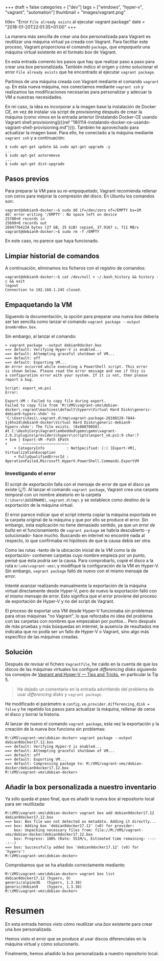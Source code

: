 +++
draft = false
categories = ["dev"]
tags = ["windows", "hyper-v", "vagrant", "automation"]
thumbnail = "images/vagrant.png"

title=  "Error `File already exists` al ejecutar vagrant package"
date = "2018-01-20T22:01:35+01:00"
+++

La manera más sencilla de crear una _box_ personalizada para Vagrant es reutilizar una máquina virtual ya creada con Vagrant. Para facilitar este proceso, Vagrant proporciona el comando `package`, que _empaqueta_ una máquina virtual existente en el formato _box_ de Vagrant.

En esta entrada comento los pasos que hay que realizar paso a paso para crear una _box_ personalizada. También indico el origen y cómo solucionar el error `File already exists` que he encontrado al ejecutar `vagrant package`.

<!--more-->

Partimos de una máquina creada con Vagrant mediante el comando `vagrant up`. En esta nueva máquina, nos conectamos mediante `vagrant ssh` y realizamos las modificaciones necesarias para personalizar y adecuar la VM a nuestras necesidades.

En mi caso, la idea es incorporar a la imagen base la instalación de Docker CE, en vez de instalar vía script de _provisioning_ después de crear la máquina (como vimos en la entrada anterior [Instalando Docker-CE usando Vagrant shell provisioning]({{ref "180114-instalando-docker-ce-usando-vagrant-shell-provisioning.md"}})). También he aprovechado para actualizar la imagen base. Para ello, he conectado a la máquina mediante `vagrant ssh` y a continuación:

```shell
$ sudo apt-get update && sudo apt-get upgrade -y
...
$ sudo apt-get autoremove
...
$ sudo apt-get dist-upgrade
```

## Pasos previos

Para preparar la VM para su _re-empaquetado_, Vagrant recomienda rellenar con ceros para mejorar la compresión del disco. En Ubuntu los comandos son:

```shell
vagrant@debian9-docker:~$ sudo dd if=/dev/zero of=/EMPTY bs=1M
dd: error writing '/EMPTY': No space left on device
25700+0 records in
25699+0 records out
26947764224 bytes (27 GB, 25 GiB) copied, 37.9167 s, 711 MB/s
vagrant@debian9-docker:~$ sudo rm -f /EMPTY
```

En este caso, no parece que haya funcionado.

## Limpiar historial de comandos

A continuación, eliminamos los ficheros con el registro de comandos:

```shell
vagrant@debian9-docker:~$ cat /dev/null > ~/.bash_history && history -c && exit
logout
Connection to 192.168.1.245 closed.
```

## Empaquetando la VM

Siguendo la documentación, la opción para preparar una nueva _box_ debería ser tan sencilla como lanzar el comando `vagrant package --output $nombreBox.box`.

Sin embargo, al lanzar el comando:

```shell
> vagrant package --output debian9docker.box
==> default: Verifying Hyper-V is enabled...
==> default: Attempting graceful shutdown of VM...
==> default: off
==> default: Exporting VM...
An error occurred while executing a PowerShell script. This error
is shown below. Please read the error message and see if this is
a configuration error with your system. If it is not, then please
report a bug.

Script: export_vm.ps1
Error:

Export-VM : Failed to copy file during export.
Failed to copy file from 'M:\VMS\vagrant-vms\debian-docker\.vagrant\machines\default\hyperv\Virtual Hard Disks\generic-debian9-hyperv.vhdx' to
'C:\Users\Xavi\.vagrant.d\tmp\vagrant-package-20180120-7844-1j6hx2d\debian9-docker\Virtual Hard Disks\generic-debian9-hyperv.vhdx': The file exists. (0x80070050).
At C:\HashiCorp\Vagrant\embedded\gems\gems\vagrant-2.0.1\plugins\providers\hyperv\scripts\export_vm.ps1:9 char:7
+ $vm | Export-VM -Path $Path
+       ~~~~~~~~~~~~~~~~~~~~~
    + CategoryInfo          : NotSpecified: (:) [Export-VM], VirtualizationException
    + FullyQualifiedErrorId : OperationFailed,Microsoft.HyperV.PowerShell.Commands.ExportVM
```

### Investigando el error

El script de exportación falla con el mensaje de error de que el disco ya existe (¿?). Al lanzar el comando `vagrant package`, Vagrant crea una carpeta temporal con un nombre aleatorio en la carpeta `C:\Users\$USERNAME\.vagrant.d\tmp\` y se establece como destino de la exportación de la máquina virtual.

El error parece indicar que el script intenta copiar la máquina exportada en la carpeta original de la máquina y que por ello se produce el error. Sin embargo, esta explicación no tiene demasiado sentido, ya que un error _de bulto_ en el funcionamiento de `vagrant package` se habría descubierto -y solucionado- hace mucho. Buscando en internet no encontré nada al respecto, lo que confirmaba mi hipótesis de que la causa debía ser otra.

Como las rutas -tanto de la ubicación inicial de la VM como la de exportación- contienen carpetas cuyo nombre empieza por un punto, pensé que ésta podría ser la causa. Para comprobarlo, copié el disco a la ruta `m:\vms\vagrant-vms\` y modifiqué la configuración de la VM en Hyper-V. Sin embargo, `vagrant package` falló de nuevo con el mismo mensaje de error.

Intenté avanzar realizando manualmente la exportación de la máquina virtual directamente desde Hyper-V, pero de nuevo la exportación falló con el mismo mensaje de error. Esto significa que el error proviene del proceso de exportación de Hyper-V y no del script de Vagrant.

El proceso de exportar una VM desde Hyper-V funcionaba sin problemas para otras máquinas "no Vagrant", lo que reforzaba mi idea del problema con las carpetas con nombres que empezaban por puntos... Pero después de más pruebas y más búsquedas en internet, la ausencia de resultados me indicaba que no podía ser un fallo de Hyper-V o Vagrant, sino algo más específico de las máquinas creadas.

## Solución

Después de revisar el fichero `Vagrantfile`, he caído en la cuenta de que los discos de las máquinas virtuales los configuré _differencing disks_ siguiendo los consejos de [Vagrant and Hyper-V — Tips and Tricks](https://blogs.technet.microsoft.com/virtualization/2017/07/06/vagrant-and-hyper-v-tips-and-tricks/#comment-146355), en particular la Tip 5.

> He dejado un comentario en la entrada advirtiendo del problema de usar _differencing disks_ y `vagrant package`.

He modificado el parámetro a `config.vm.provider.differencing_disk = false` y he repetido los pasos para actualizar la máquina, rellenar de ceros el disco y borrar la historia.

Al lanzar de nuevo el comando `vagrant package`, esta vez la exportación y la creación de la nueva _box_ funciona sin problemas:

```shell
M:\VMS\vagrant-vms\debian-docker> vagrant package --output debian9docker17.12.box
==> default: Verifying Hyper-V is enabled...
==> default: Attempting graceful shutdown of VM...
==> default: off
==> default: Exporting VM...
==> default: Compressing package to: M:/VMS/vagrant-vms/debian-docker/debian9docker17.12.box
M:\VMS\vagrant-vms\debian-docker>
```

## Añadir la box personalizada a nuestro inventario

Ya sólo queda el paso final, que es añadir la nueva _box_ al repositorio local para ser reutilizada:

```shell
M:\VMS\vagrant-vms\debian-docker> vagrant box add debian9docker17.12 debian9docker17.12.box
==> box: Box file was not detected as metadata. Adding it directly...
==> box: Adding box 'debian9docker17.12' (v0) for provider:
    box: Unpacking necessary files from: file://M:/VMS/vagrant-vms/debian-docker/debian9docker17.12.box
    box: Progress: 100% (Rate: 551M/s, Estimated time remaining: --:--:--)
==> box: Successfully added box 'debian9docker17.12' (v0) for 'hyperv'!
M:\VMS\vagrant-vms\debian-docker>
```

Comprobamos que se ha añadido correctamente mediante:

```shell
M:\VMS\vagrant-vms\debian-docker> vagrant box list
debian9docker17.12 (hyperv, 0)
generic/alpine36   (hyperv, 1.3.30)
generic/debian9    (hyperv, 1.3.30)
M:\VMS\vagrant-vms\debian-docker>
```

# Resumen

En esta entrada hemos visto cómo reutilizar una _box_ existente para crear una _box_ personalizada.

Hemos visto el error que se produce al usar discos diferenciales en la máquina virtual y cómo solucionarlo.

Finalmente, hemos añadido la _box_ personalizada a nuestro repositorio local.